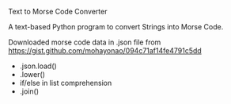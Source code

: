 Text to Morse Code Converter

A text-based Python program to convert Strings into Morse Code.

Downloaded morse code data in .json file from https://gist.github.com/mohayonao/094c71af14fe4791c5dd

- .json.load()
- .lower() 
- if/else in list comprehension
- .join()
